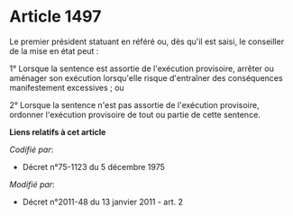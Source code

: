# Article 1497

Le premier président statuant en référé ou, dès qu'il est saisi, le conseiller de la mise en état peut : 

1° Lorsque la sentence est assortie de l'exécution provisoire, arrêter ou aménager son exécution lorsqu'elle risque
d'entraîner des conséquences manifestement excessives ; ou 

2° Lorsque la sentence n'est pas assortie de l'exécution provisoire, ordonner l'exécution provisoire de tout ou partie de
cette sentence.

**Liens relatifs à cet article**

_Codifié par_:

  - Décret n°75-1123 du 5 décembre 1975

_Modifié par_:

  - Décret n°2011-48 du 13 janvier 2011 - art. 2
